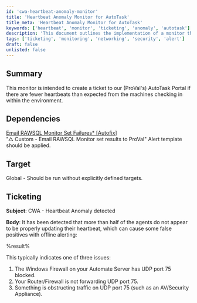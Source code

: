```yaml
---
id: 'cwa-heartbeat-anomaly-monitor'
title: 'Heartbeat Anomaly Monitor for AutoTask'
title_meta: 'Heartbeat Anomaly Monitor for AutoTask'
keywords: ['heartbeat', 'monitor', 'ticketing', 'anomaly', 'autotask']
description: 'This document outlines the implementation of a monitor that creates a ticket in ProVal/'s AutoTask Portal when fewer heartbeats than expected are detected from machines checking in within the environment. It includes dependencies, target settings, and ticketing details for alerts.'
tags: ['ticketing', 'monitoring', 'networking', 'security', 'alert']
draft: false
unlisted: false
---
```

## Summary

This monitor is intended to create a ticket to our (ProVal's) AutoTask Portal if there are fewer heartbeats than expected from the machines checking in within the environment.

## Dependencies

[Email RAWSQL Monitor Set Failures* [Autofix]](https://proval.itglue.com/DOC-5078775-10390936)  
"△ Custom - Email RAWSQL Monitor set results to ProVal" Alert template should be applied.

## Target

Global - Should be run without explicitly defined targets.

## Ticketing

**Subject**: CWA - Heartbeat Anomaly detected  

**Body**: It has been detected that more than half of the agents do not appear to be properly updating their heartbeat, which can cause some false positives with offline alerting:

%result%

This typically indicates one of three issues:

1. The Windows Firewall on your Automate Server has UDP port 75 blocked.
2. Your Router/Firewall is not forwarding UDP port 75.
3. Something is obstructing traffic on UDP port 75 (such as an AV/Security Appliance).



